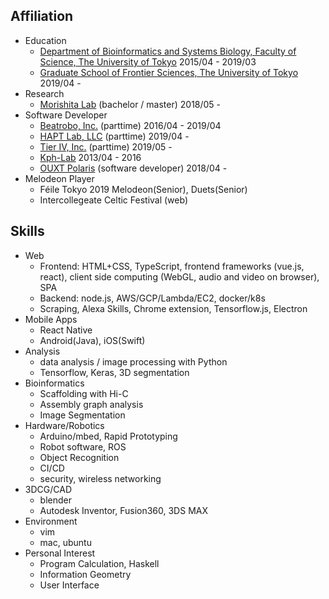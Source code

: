 ## Affiliation
- Education
    - [Department of Bioinformatics and Systems Biology, Faculty of Science, The University of Tokyo](http://www.bs.s.u-tokyo.ac.jp/bioinfo/) 2015/04 - 2019/03
    - [Graduate School of Frontier Sciences, The University of Tokyo](https://www.k.u-tokyo.ac.jp/) 2019/04 -
- Research
    - [Morishita Lab](https://mlab.cb.k.u-tokyo.ac.jp/) (bachelor / master) 2018/05 -
- Software Developer
    - [Beatrobo, Inc.](https://beatrobo.com/) (parttime) 2016/04 - 2019/04
    - [HAPT Lab, LLC](https://haptlab.com/) (parttime) 2019/04 -
    - [Tier IV, Inc.](https://tier4.jp/) (parttime) 2019/05 - 
    - [Kph-Lab](https://github.com/Kph-Lab) 2013/04 - 2016
    - [OUXT Polaris](http://robotx.osaka/ja/about/) (software developer) 2018/04 -
- Melodeon Player
    - Féile Tokyo 2019 Melodeon(Senior), Duets(Senior)
    - Intercollegeate Celtic Festival (web)

## Skills
- Web
    - Frontend: HTML+CSS, TypeScript, frontend frameworks (vue.js, react), client side computing (WebGL, audio and video on browser), SPA
    - Backend: node.js, AWS/GCP/Lambda/EC2, docker/k8s
    - Scraping, Alexa Skills, Chrome extension, Tensorflow.js, Electron
- Mobile Apps
    - React Native
    - Android(Java), iOS(Swift)
- Analysis
    - data analysis / image processing with Python
    - Tensorflow, Keras, 3D segmentation
- Bioinformatics
    - Scaffolding with Hi-C
    - Assembly graph analysis
    - Image Segmentation
- Hardware/Robotics
    - Arduino/mbed, Rapid Prototyping
    - Robot software, ROS
    - Object Recognition
    - CI/CD
    - security, wireless networking
- 3DCG/CAD
    - blender
    - Autodesk Inventor, Fusion360, 3DS MAX
- Environment
    - vim
    - mac, ubuntu
- Personal Interest
    - Program Calculation, Haskell
    - Information Geometry
    - User Interface
